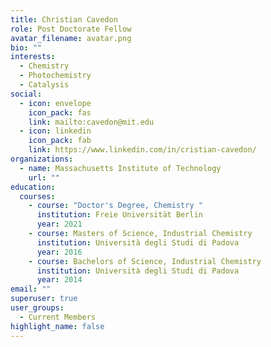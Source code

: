 ```yaml
---
title: Christian Cavedon
role: Post Doctorate Fellow
avatar_filename: avatar.png
bio: ""
interests:
  - Chemistry
  - Photochemistry
  - Catalysis
social:
  - icon: envelope
    icon_pack: fas
    link: mailto:cavedon@mit.edu
  - icon: linkedin
    icon_pack: fab
    link: https://www.linkedin.com/in/cristian-cavedon/
organizations:
  - name: Massachusetts Institute of Technology
    url: ""
education:
  courses:
    - course: "Doctor's Degree, Chemistry "
      institution: Freie Universität Berlin
      year: 2021
    - course: Masters of Science, Industrial Chemistry
      institution: Università degli Studi di Padova
      year: 2016
    - course: Bachelors of Science, Industrial Chemistry
      institution: Università degli Studi di Padova
      year: 2014
email: ""
superuser: true
user_groups:
  - Current Members
highlight_name: false
---
```

